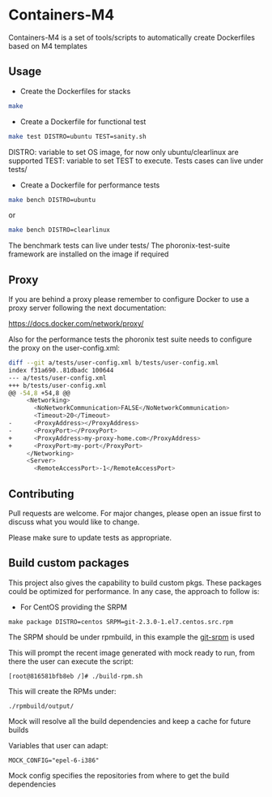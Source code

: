 # Containers-M4

Containers-M4 is a set of tools/scripts to automatically create Dockerfiles
based on M4 templates

## Usage

* Create the Dockerfiles for stacks

```bash
make
```

* Create a Dockerfile for functional test

```bash
make test DISTRO=ubuntu TEST=sanity.sh
```

DISTRO: variable to set OS image, for now only ubuntu/clearlinux are supported
TEST:	variable to set TEST to execute. Tests cases can live under tests/

* Create a Dockerfile for performance tests

```bash
make bench DISTRO=ubuntu
```

or

```bash
make bench DISTRO=clearlinux
```

The benchmark tests can live under tests/
The phoronix-test-suite framework are installed on the image if required

## Proxy

If you are behind a proxy please remember to configure Docker to use a proxy
server following the next documentation:

https://docs.docker.com/network/proxy/

Also for the performance tests the phoronix test suite needs to configure the
proxy on the user-config.xml:

```bash
diff --git a/tests/user-config.xml b/tests/user-config.xml
index f31a690..81dbadc 100644
--- a/tests/user-config.xml
+++ b/tests/user-config.xml
@@ -54,8 +54,8 @@
     <Networking>
       <NoNetworkCommunication>FALSE</NoNetworkCommunication>
       <Timeout>20</Timeout>
-      <ProxyAddress></ProxyAddress>
-      <ProxyPort></ProxyPort>
+      <ProxyAddress>my-proxy-home.com</ProxyAddress>
+      <ProxyPort>my-port</ProxyPort>
     </Networking>
     <Server>
       <RemoteAccessPort>-1</RemoteAccessPort>
```

## Contributing
Pull requests are welcome. For major changes, please open an issue first to
discuss what you would like to change.

Please make sure to update tests as appropriate.

## Build custom packages

This project also gives the capability to build custom pkgs. These packages
could be optimized for performance. In any case, the approach to follow is:

* For CentOS providing the SRPM

```
make package DISTRO=centos SRPM=git-2.3.0-1.el7.centos.src.rpm
```

The SRPM should be under rpmbuild, in this example the
[git-srpm](https://copr-be.cloud.fedoraproject.org/results/snoopotic/git-rpms/epel-7-x86_64/git-2.3.0-1.el6/git-2.3.0-1.el7.centos.src.rpm)
is used

This will prompt the recent image generated with mock ready to run, from there the user can execute the script:

```
[root@816581bfb8eb /]# ./build-rpm.sh
```

This will create the RPMs under:

```
./rpmbuild/output/
```

Mock will resolve all the build dependencies and keep a cache for future builds

Variables that user can adapt:

```
MOCK_CONFIG="epel-6-i386"
```
Mock config specifies the repositories from where to get the build dependencies

